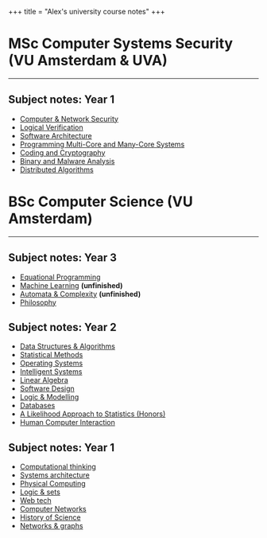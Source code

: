 +++
title = "Alex's university course notes"
+++

# MSc Computer Systems Security (VU Amsterdam & UVA)
---

## Subject notes: Year 1
* [Computer & Network Security](computer-network-security/)
* [Logical Verification](logical-verification/)
* [Software Architecture](software-architecture/)
* [Programming Multi-Core and Many-Core Systems](programming-multi-core-and-many-core-systems)
* [Coding and Cryptography](coding-and-cryptography)
* [Binary and Malware Analysis](binary-malware-analysis-notes)
* [Distributed Algorithms](distributed-algorithms-notes)

# BSc Computer Science (VU Amsterdam)
---

## Subject notes: Year 3
* [Equational Programming](equational-notes/)
* [Machine Learning](ml-notes/) **(unfinished)**
* [Automata & Complexity](automata-complexity-notes/) **(unfinished)**
* [Philosophy](philosophy-notes/)

## Subject notes: Year 2

* [Data Structures & Algorithms](dsa-notes/)
* [Statistical Methods](stats-notes)
* [Operating Systems](https://thezeroalpha.github.io/os-notes)
* [Intelligent Systems](is-notes/)
* [Linear Algebra](lin-algebra-notes/)
* [Software Design](https://thezeroalpha.github.io/softdesign-notes)
* [Logic & Modelling](logic-modelling-notes/)
* [Databases](databases-notes)
* [A Likelihood Approach to Statistics (Honors)](likelihood-notes/notes.pdf)
* [Human Computer Interaction](hci-notes/)

## Subject notes: Year 1

* [Computational thinking](https://thezeroalpha.github.io/compthink-notes)
* [Systems architecture](https://thezeroalpha.github.io/sysarch-notes)
* [Physical Computing](https://thezeroalpha.github.io/physcomp-notes)
* [Logic & sets](logicsets-notes/)
* [Web tech](https://thezeroalpha.github.io/webtech-notes)
* [Computer Networks](compnet-notes/)
* [History of Science](history-science-notes/)
* [Networks & graphs](networksgraphs-notes/)
